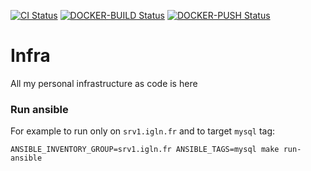[![CI Status](https://github.com/nierdz/infra/workflows/CI/badge.svg?branch=master)](https://github.com/nierdz/infra/actions?query=workflow%3ACI)
[![DOCKER-BUILD Status](https://github.com/nierdz/infra/workflows/DOCKER-BUILD/badge.svg?branch=master)](https://github.com/nierdz/infra/actions?query=workflow%3ADOCKER-BUILD)
[![DOCKER-PUSH Status](https://github.com/nierdz/infra/workflows/DOCKER-PUSH/badge.svg?branch=master)](https://github.com/nierdz/infra/actions?query=workflow%3ACIDOCKER-PUSH)

# Infra
All my personal infrastructure as code is here

### Run ansible
For example to run only on `srv1.igln.fr` and to target `mysql` tag:

```
ANSIBLE_INVENTORY_GROUP=srv1.igln.fr ANSIBLE_TAGS=mysql make run-ansible
```
